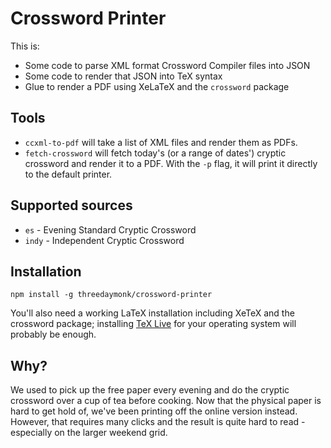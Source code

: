 # Crossword Printer

This is:

- Some code to parse XML format Crossword Compiler files into JSON
- Some code to render that JSON into TeX syntax
- Glue to render a PDF using XeLaTeX and the `crossword` package

## Tools

- `ccxml-to-pdf` will take a list of XML files and render them as PDFs.
- `fetch-crossword` will fetch today's (or a range of dates')
  cryptic crossword and render it to a PDF. With the `-p` flag, it will print it
  directly to the default printer.

## Supported sources

- `es` - Evening Standard Cryptic Crossword
- `indy` - Independent Cryptic Crossword

## Installation

    npm install -g threedaymonk/crossword-printer

You'll also need a working LaTeX installation including XeTeX and the crossword
package; installing [TeX Live](http://tug.org/texlive/) for your operating
system will probably be enough.

## Why?

We used to pick up the free paper every evening and do the cryptic crossword
over a cup of tea before cooking. Now that the physical paper is hard to get
hold of, we've been printing off the online version instead. However, that
requires many clicks and the result is quite hard to read - especially on the
larger weekend grid.
